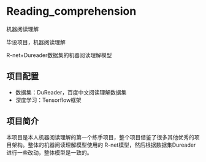 # Reading_comprehension
机器阅读理解

毕设项目，机器阅读理解

R-net+Dureader数据集的机器阅读理解模型

## 项目配置
- 数据集：DuReader，百度中文阅读理解数据集
- 深度学习：Tensorflow框架

## 项目简介

本项目是本人机器阅读理解的第一个练手项目，整个项目借鉴了很多其他优秀的项目架构。整体的机器阅读理解模型使用的 R-net模型，然后根据数据集Dureader进行一些改动，整体模型是一致的。
